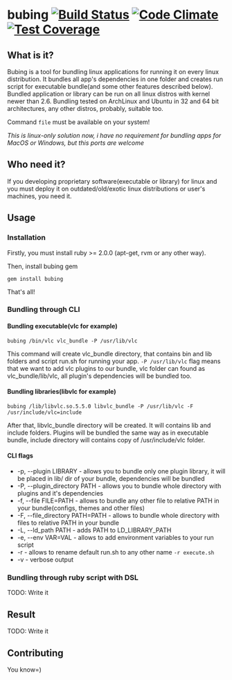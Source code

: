 # bubing [![Build Status](https://travis-ci.org/zhulik/bubing.svg?branch=master)](https://travis-ci.org/zhulik/bubing) [![Code Climate](https://codeclimate.com/github/zhulik/bubing/badges/gpa.svg)](https://codeclimate.com/github/zhulik/bubing) [![Test Coverage](https://codeclimate.com/github/zhulik/bubing/badges/coverage.svg)](https://codeclimate.com/github/zhulik/bubing/coverage)

## What is it?
Bubing is a tool for bundling linux applications for running it on every linux distribution. It bundles all app's
dependencies in one folder and creates run script for executable bundle(and some other features described below).
Bundled application or library can be run on all linux distros with kernel newer than 2.6.
Bundling tested on ArchLinux and Ubuntu in 32 and 64 bit architectures,
any other distros, probably, suitable too.

Command `file` must be available on your system!

*This is linux-only solution now, i have no requirement for bundling apps for MacOS or Windows, but this ports are welcome*

## Who need it?
If you developing proprietary software(executable or library) for linux and you must deploy it on outdated/old/exotic linux distributions or user's
machines, you need it.

## Usage

### Installation
Firstly, you must install ruby >= 2.0.0 (apt-get, rvm or any other way).

Then, install bubing gem

`gem install bubing`

That's all!

### Bundling through CLI

#### Bundling executable(vlc for example)

`bubing /bin/vlc vlc_bundle -P /usr/lib/vlc`

This command will create vlc_bundle directory, that contains bin and lib folders and script run.sh for running your app.
`-P /usr/lib/vlc` flag means that we want to add vlc plugins to our bundle, vlc folder can found as vlc_bundle/lib/vlc, all
plugin's dependencies will be bundled too.

#### Bundling libraries(libvlc for example)

`bubing /lib/libvlc.so.5.5.0 libvlc_bundle -P /usr/lib/vlc -F /usr/include/vlc=include`

After that, libvlc_bundle directory will be created. It will contains lib and include folders. Plugins will be bundled the
same way as in executable bundle, include directory will contains copy of /usr/include/vlc folder.

#### CLI flags

* -p, --plugin LIBRARY - allows you to bundle only one plugin library, it will be placed in lib/ dir of your bundle, dependencies will be bundled
* -P, --plugin_directory PATH - allows you to bundle whole directory with plugins and it's dependencies
* -f, --file FILE=PATH - allows to bundle any other file to relative PATH in your bundle(configs, themes and other files)
* -F, --file_directory PATH=PATH - allows to bundle whole directory with files to relative PATH in your bundle
* -L, --ld_path PATH - adds PATH to LD_LIBRARY_PATH
* -e, --env VAR=VAL - allows to add environment variables to your run script
* -r - allows to rename default run.sh to any other name `-r execute.sh`
* -v - verbose output

### Bundling through ruby script with DSL

TODO: Write it

## Result

TODO: Write it

## Contributing

You know=)

